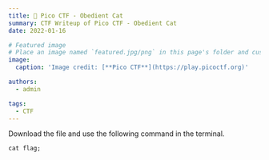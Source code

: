 ```yaml
---
title: 🚩 Pico CTF - Obedient Cat
summary: CTF Writeup of Pico CTF - Obedient Cat
date: 2022-01-16

# Featured image
# Place an image named `featured.jpg/png` in this page's folder and customize its options here.
image:
  caption: 'Image credit: [**Pico CTF**](https://play.picoctf.org)'

authors:
  - admin

tags:
  - CTF
---
```


Download the file and use the following command in the terminal.

```shell
cat flag;
```
